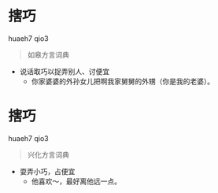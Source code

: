 # 搳巧
huaeh7 qio3
> 如皋方言词典
- 说话取巧以捉弄别人、讨便宜
  - 你家婆婆的外孙女儿把啊我家舅舅的外甥（你是我的老婆）。

# 搳巧
huaeh7 qio3
> 兴化方言词典
- 耍弄小巧，占便宜
  - 他喜欢～，最好离他远一点。

